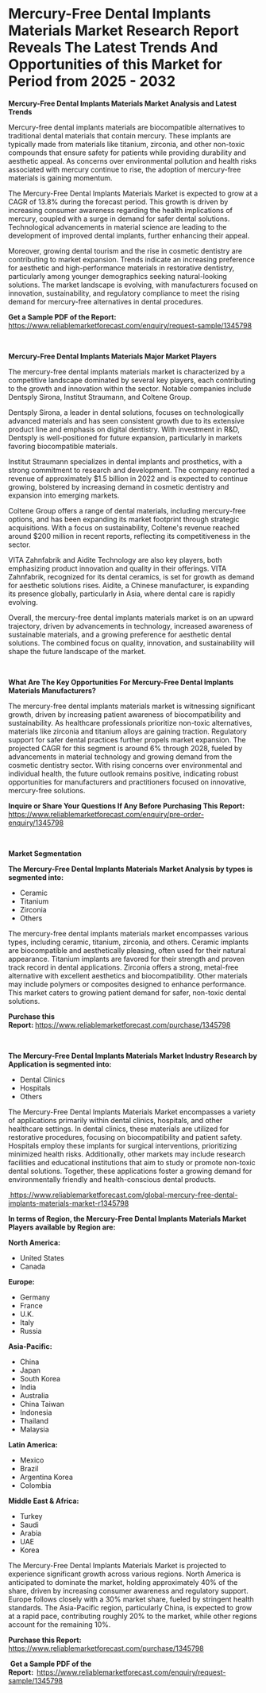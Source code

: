 <p><h1>Mercury-Free Dental Implants Materials Market Research Report Reveals The Latest Trends And Opportunities of this Market for Period from 2025 - 2032</h1></p><p><strong>Mercury-Free Dental Implants Materials Market Analysis and Latest Trends</strong></p>
<p><p>Mercury-free dental implants materials are biocompatible alternatives to traditional dental materials that contain mercury. These implants are typically made from materials like titanium, zirconia, and other non-toxic compounds that ensure safety for patients while providing durability and aesthetic appeal. As concerns over environmental pollution and health risks associated with mercury continue to rise, the adoption of mercury-free materials is gaining momentum.</p><p>The Mercury-Free Dental Implants Materials Market is expected to grow at a CAGR of 13.8% during the forecast period. This growth is driven by increasing consumer awareness regarding the health implications of mercury, coupled with a surge in demand for safer dental solutions. Technological advancements in material science are leading to the development of improved dental implants, further enhancing their appeal. </p><p>Moreover, growing dental tourism and the rise in cosmetic dentistry are contributing to market expansion. Trends indicate an increasing preference for aesthetic and high-performance materials in restorative dentistry, particularly among younger demographics seeking natural-looking solutions. The market landscape is evolving, with manufacturers focused on innovation, sustainability, and regulatory compliance to meet the rising demand for mercury-free alternatives in dental procedures.</p></p>
<p><strong>Get a Sample PDF of the Report:&nbsp;</strong> <a href="https://www.reliablemarketforecast.com/enquiry/request-sample/1345798?utm_campaign=1197&utm_medium=2&utm_source=Github&utm_content=ia&utm_term=14042025&utm_id=mercury-free-dental-implants-materials">https://www.reliablemarketforecast.com/enquiry/request-sample/1345798</a></p>
<p>&nbsp;</p>
<p><strong>Mercury-Free Dental Implants Materials Major Market Players</strong></p>
<p><p>The mercury-free dental implants materials market is characterized by a competitive landscape dominated by several key players, each contributing to the growth and innovation within the sector. Notable companies include Dentsply Sirona, Institut Straumann, and Coltene Group. </p><p>Dentsply Sirona, a leader in dental solutions, focuses on technologically advanced materials and has seen consistent growth due to its extensive product line and emphasis on digital dentistry. With investment in R&D, Dentsply is well-positioned for future expansion, particularly in markets favoring biocompatible materials.</p><p>Institut Straumann specializes in dental implants and prosthetics, with a strong commitment to research and development. The company reported a revenue of approximately $1.5 billion in 2022 and is expected to continue growing, bolstered by increasing demand in cosmetic dentistry and expansion into emerging markets.</p><p>Coltene Group offers a range of dental materials, including mercury-free options, and has been expanding its market footprint through strategic acquisitions. With a focus on sustainability, Coltene's revenue reached around $200 million in recent reports, reflecting its competitiveness in the sector.</p><p>VITA Zahnfabrik and Aidite Technology are also key players, both emphasizing product innovation and quality in their offerings. VITA Zahnfabrik, recognized for its dental ceramics, is set for growth as demand for aesthetic solutions rises. Aidite, a Chinese manufacturer, is expanding its presence globally, particularly in Asia, where dental care is rapidly evolving.</p><p>Overall, the mercury-free dental implants materials market is on an upward trajectory, driven by advancements in technology, increased awareness of sustainable materials, and a growing preference for aesthetic dental solutions. The combined focus on quality, innovation, and sustainability will shape the future landscape of the market.</p></p>
<p>&nbsp;</p>
<p><strong>What Are The Key Opportunities For Mercury-Free Dental Implants Materials Manufacturers?</strong></p>
<p><p>The mercury-free dental implants materials market is witnessing significant growth, driven by increasing patient awareness of biocompatibility and sustainability. As healthcare professionals prioritize non-toxic alternatives, materials like zirconia and titanium alloys are gaining traction. Regulatory support for safer dental practices further propels market expansion. The projected CAGR for this segment is around 6% through 2028, fueled by advancements in material technology and growing demand from the cosmetic dentistry sector. With rising concerns over environmental and individual health, the future outlook remains positive, indicating robust opportunities for manufacturers and practitioners focused on innovative, mercury-free solutions.</p></p>
<p><strong>Inquire or Share Your Questions If Any Before Purchasing This Report:</strong> <a href="https://www.reliablemarketforecast.com/enquiry/pre-order-enquiry/1345798?utm_campaign=1197&utm_medium=2&utm_source=Github&utm_content=ia&utm_term=14042025&utm_id=mercury-free-dental-implants-materials">https://www.reliablemarketforecast.com/enquiry/pre-order-enquiry/1345798</a></p>
<p>&nbsp;</p>
<p><strong>Market Segmentation</strong></p>
<p><strong>The Mercury-Free Dental Implants Materials Market Analysis by types is segmented into:</strong></p>
<p><ul><li>Ceramic</li><li>Titanium</li><li>Zirconia</li><li>Others</li></ul></p>
<p><p>The mercury-free dental implants materials market encompasses various types, including ceramic, titanium, zirconia, and others. Ceramic implants are biocompatible and aesthetically pleasing, often used for their natural appearance. Titanium implants are favored for their strength and proven track record in dental applications. Zirconia offers a strong, metal-free alternative with excellent aesthetics and biocompatibility. Other materials may include polymers or composites designed to enhance performance. This market caters to growing patient demand for safer, non-toxic dental solutions.</p></p>
<p><strong>Purchase this Report:&nbsp;</strong><a href="https://www.reliablemarketforecast.com/purchase/1345798?utm_campaign=1197&utm_medium=2&utm_source=Github&utm_content=ia&utm_term=14042025&utm_id=mercury-free-dental-implants-materials">https://www.reliablemarketforecast.com/purchase/1345798</a></p>
<p>&nbsp;</p>
<p><strong>The Mercury-Free Dental Implants Materials Market Industry Research by Application is segmented into:</strong></p>
<p><ul><li>Dental Clinics</li><li>Hospitals</li><li>Others</li></ul></p>
<p><p>The Mercury-Free Dental Implants Materials Market encompasses a variety of applications primarily within dental clinics, hospitals, and other healthcare settings. In dental clinics, these materials are utilized for restorative procedures, focusing on biocompatibility and patient safety. Hospitals employ these implants for surgical interventions, prioritizing minimized health risks. Additionally, other markets may include research facilities and educational institutions that aim to study or promote non-toxic dental solutions. Together, these applications foster a growing demand for environmentally friendly and health-conscious dental products.</p></p>
<p><a href="https://www.reliablemarketforecast.com/global-mercury-free-dental-implants-materials-market-r1345798?utm_campaign=1197&utm_medium=2&utm_source=Github&utm_content=ia&utm_term=14042025&utm_id=mercury-free-dental-implants-materials">&nbsp;https://www.reliablemarketforecast.com/global-mercury-free-dental-implants-materials-market-r1345798</a></p>
<p><strong>In terms of Region, the Mercury-Free Dental Implants Materials Market Players available by Region are:</strong></p>
<p>
    <p> <strong> North America: </strong>
        <ul>
            <li>United States</li>
            <li>Canada</li>
        </ul>
        </p> 
    <p> <strong> Europe: </strong>
        <ul>
            <li>Germany</li>
            <li>France</li>
            <li>U.K.</li>
            <li>Italy</li>
            <li>Russia</li>
        </ul>
        </p> 
    <p> <strong> Asia-Pacific: </strong>
        <ul>
            <li>China</li>
            <li>Japan</li>
            <li>South Korea</li>
            <li>India</li>
            <li>Australia</li>
            <li>China Taiwan</li>
            <li>Indonesia</li>
            <li>Thailand</li>
            <li>Malaysia</li>
        </ul>
        </p> 
    <p> <strong> Latin America: </strong>
        <ul>
            <li>Mexico</li>
            <li>Brazil</li>
            <li>Argentina Korea</li>
            <li>Colombia</li>
        </ul>
        </p> 
    <p> <strong> Middle East & Africa: </strong>
        <ul>
            <li>Turkey</li>
            <li>Saudi</li>
            <li>Arabia</li>
            <li>UAE</li>
            <li>Korea</li>
        </ul>
    </p>
    </p>
<p><p>The Mercury-Free Dental Implants Materials Market is projected to experience significant growth across various regions. North America is anticipated to dominate the market, holding approximately 40% of the share, driven by increasing consumer awareness and regulatory support. Europe follows closely with a 30% market share, fueled by stringent health standards. The Asia-Pacific region, particularly China, is expected to grow at a rapid pace, contributing roughly 20% to the market, while other regions account for the remaining 10%.</p></p>
<p><strong>Purchase this Report: </strong><a href="https://www.reliablemarketforecast.com/purchase/1345798?utm_campaign=1197&utm_medium=2&utm_source=Github&utm_content=ia&utm_term=14042025&utm_id=mercury-free-dental-implants-materials">https://www.reliablemarketforecast.com/purchase/1345798</a></p>
<p>&nbsp;<strong>Get a Sample PDF of the Report:&nbsp;&nbsp;</strong><a href="https://www.reliablemarketforecast.com/enquiry/request-sample/1345798?utm_campaign=1197&utm_medium=2&utm_source=Github&utm_content=ia&utm_term=14042025&utm_id=mercury-free-dental-implants-materials">https://www.reliablemarketforecast.com/enquiry/request-sample/1345798</a></p>
<p><strong></strong></p>
<p><p></p><p></p><p></p></p>
